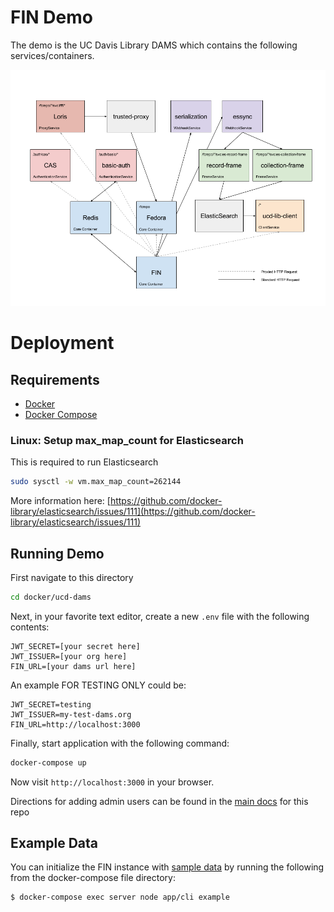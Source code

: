# FIN Demo

The demo is the UC Davis Library DAMS which contains the following services/containers.  

![Demo Overview](../../docs/fin-demo-ucd-dams.png)

# Deployment

## Requirements
 - [Docker](https://docs.docker.com/install/)
 - [Docker Compose](https://docs.docker.com/compose/install/)

### Linux: Setup max_map_count for Elasticsearch 

This is required to run Elasticsearch

```bash
sudo sysctl -w vm.max_map_count=262144
```

More information here: [https://github.com/docker-library/elasticsearch/issues/111](https://github.com/docker-library/elasticsearch/issues/111)

## Running Demo

First navigate to this directory

```bash
cd docker/ucd-dams
```

Next, in your favorite text editor, create a new `.env` file with the following contents:

```env
JWT_SECRET=[your secret here]
JWT_ISSUER=[your org here]
FIN_URL=[your dams url here]
```

An example FOR TESTING ONLY could be:

```env
JWT_SECRET=testing
JWT_ISSUER=my-test-dams.org
FIN_URL=http://localhost:3000
```

Finally, start application with the following command:

```bash
docker-compose up
```

Now visit `http://localhost:3000` in your browser.

Directions for adding admin users can be found in the [main docs](../../docs/README.md) for this repo

## Example Data

You can initialize the FIN instance with [sample data](https://github.com/UCDavisLibrary/fin-example-repository/) by running the following from
the docker-compose file directory:

```bash
$ docker-compose exec server node app/cli example
```